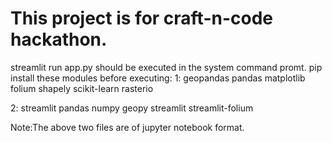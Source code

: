 # This project is for craft-n-code hackathon. 
streamlit run app.py should be executed in the system command promt.
pip install these modules before executing:
1:
geopandas
pandas
matplotlib
folium
shapely
scikit-learn
rasterio

2:
streamlit pandas numpy geopy
streamlit
streamlit-folium

Note:The above two files are of jupyter notebook format.
